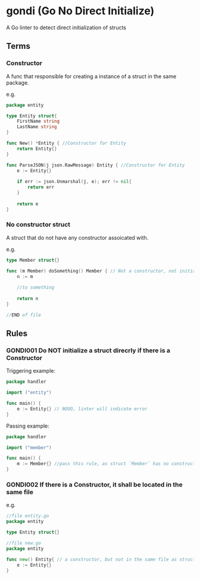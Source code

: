 # gondi (Go No Direct Initialize)
A Go linter to detect direct initialization of structs

## Terms

### Constructor

A func that responsible for creating a instance of a struct in the same package.

e.g.

```go
package entity

type Entity struct{
    FirstName string
    LastName string
}

func New() *Entity { //Constructor for Entity
    return Entity{}
}

func ParseJSON(j json.RawMessage) Entity { //Constructor for Entity
    e := Entity{}
    
    if err := json.Unmarshal(j, e); err != nil{
        return err
    }
    
    return e
}
```

### No constructor struct

A struct that do not have any constructor assoicated with.

e.g.

```go
type Member struct{}

func (m Member) doSomething() Member { // Not a constructor, not initializing a struct
    n := m
    
    //to something
    
    return n
}

//END of file
```


## Rules

### GONDI001 Do NOT initialize a struct direcrly if there is a Constructor

Triggering example:

```go
package handler

import ("entity")

func main() {
    e := Entity{} // NOOO, linter will indicate error
}
````

Passing example:

```go
package handler

import ("member")

func main() {
    m := Member{} //pass this rule, as struct `Member` has no constructor
}
````
    

### GONDI002 If there is a Constructor, it shall be located in the same file

e.g.

```go
//file entity.go
package entity

type Entity struct{}
```

```go
//file new.go
package entity

func new() Entity{ // a constructor, but not in the same file as struct Entity (not in entity.go file)
    e := Entity{}
}
```
